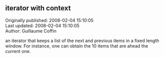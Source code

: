 ## iterator with context  
Originally published: 2008-02-04 15:10:05  
Last updated: 2008-02-04 15:10:05  
Author: Guillaume Coffin  
  
an iterator that keeps a list of the next and previous items in a fixed length window. For instance, one can obtain the 10 items that are ahead the current one.